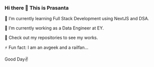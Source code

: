 ### Hi there 👋 This is Prasanta

🌱 I’m currently learning Full Stack Development using NextJS and DSA.

🔭 I’m currently working as a Data Engineer at EY.

🎈 Check out my repositories to see my works.

⚡ Fun fact: I am an avgeek and a railfan...

Good Day✌
<!--
**PACH05/PACH05** is a ✨ _special_ ✨ repository because its `README.md` (this file) appears on your GitHub profile.

Here are some ideas to get you started:

- 🔭 I’m currently working on ...
- 🌱 I’m currently learning ...
- 👯 I’m looking to collaborate on ...
- 🤔 I’m looking for help with ...
- 💬 Ask me about ...
- 📫 How to reach me: ...
- 😄 Pronouns: ...
- ⚡ Fun fact: ...
-->
